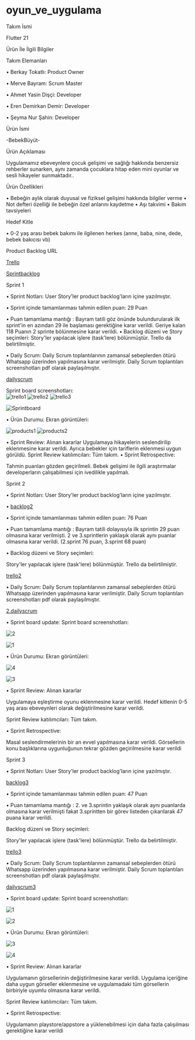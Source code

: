# oyun_ve_uygulama
Takım İsmi 

Flutter 21 

Ürün İle İlgili Bilgiler 

Takım Elemanları 

• Berkay Tokatlı: Product Owner 

• Merve Bayram: Scrum Master 

• Ahmet Yasin Dişçi: Developer 

• Eren Demirkan Demir: Developer 

• Şeyma Nur Şahin: Developer





Ürün İsmi 

-BebekBüyüt-

Ürün Açıklaması 

Uygulamamız ebeveynlere çocuk gelişimi ve sağlığı hakkında benzersiz rehberler sunarken, aynı zamanda çocuklara hitap eden mini oyunlar ve sesli hikayeler sunmaktadır.. 

Ürün Özellikleri 

• Bebeğin aylık olarak duyusal ve fiziksel gelişimi hakkında bilgiler verme 
• Not defteri özelliği ile bebeğin özel anlarını kaydetme
• Aşı takvimi 
• Bakım tavsiyeleri






Hedef Kitle 

• 0-2 yaş arası bebek bakımı ile ilgilenen herkes (anne, baba, nine, dede, bebek bakıcısı vb)






Product Backlog URL 

[Trello](https://trello.com/b/sppVXnfG/flutter21)

[Sprintbacklog](https://onedrive.live.com/view.aspx?resid=D37C1852EF684D5A!124&ithint=file%2cxlsx&authkey=!AG4Npzjnuz7qJLA)


Sprint 1 

• Sprint Notları: User Story'ler product backlog'ların içine yazılmıştır. 

• Sprint içinde tamamlanması tahmin edilen puan: 29 Puan 

• Puan tamamlama mantığı : Bayram tatili göz önünde bulundurularak ilk  sprint'in en azından 29 ile başlaması gerektiğine karar verildi.  Geriye kalan 118 Puanın 2 sprinte bölünmesine karar verildi.
• Backlog düzeni ve Story seçimleri: 
Story'ler yapılacak işlere (task'lere) bölünmüştür. Trello da belirtilmiştir. 

• Daily Scrum: Daily Scrum toplantılarının zamansal sebeplerden ötürü Whatsapp üzerinden yapılmasına karar verilmiştir. Daily Scrum toplantıları screenshotları pdf olarak paylaşılmıştır. 

[dailyscrum](https://onedrive.live.com/?authkey=%21AI24ZGsgGOePxLc&cid=D37C1852EF684D5A&id=D37C1852EF684D5A%21120&parId=root&o=OneUp)

Sprint board screenshotları:  
![trello1](https://user-images.githubusercontent.com/75538595/167277599-0b4ecafb-9c7f-46df-922f-086305ba8572.png)
![trello2](https://user-images.githubusercontent.com/75538595/167277600-827228ab-446d-4cc8-871d-dc0b16b3ceee.png)
![trello3](https://user-images.githubusercontent.com/75538595/167277602-b8050602-ca18-4730-a243-5d7863b527c6.png)


![Sprintboard](https://user-images.githubusercontent.com/75538595/167277579-a32ec3a4-61fa-4392-bbb4-7c2a5b8355ac.png)





















• Ürün Durumu: Ekran görüntüleri: 





![products1](https://user-images.githubusercontent.com/75538595/167277585-47509088-ca76-4db8-aa38-6f4bcd8075f6.png)
![products2](https://user-images.githubusercontent.com/75538595/167277586-b05577e3-6fda-45a6-be0e-0f94e5dbe419.png)












• Sprint Review: Alınan kararlar 
Uygulamaya hikayelerin seslendirilip eklenmesine karar verildi. Ayrıca bebekler için tariflerin eklenmesi uygun görüldü. 
Sprint Review katılımcıları: Tüm takım.
• Sprint Retrospective:

Tahmin puanları gözden geçirilmeli. Bebek gelişimi ile ilgili araştırmalar developerların çalışabilmesi için ivedilikle yapılmalı.



  Sprint 2
  
• Sprint Notları: User Story'ler product backlog'ların içine yazılmıştır. 

• [backlog2](https://onedrive.live.com/redir?resid=F8B0832CD34C70F7!128&authkey=!AEFHDLDZOBFESGc&ithint=file%2cxlsx)

• Sprint içinde tamamlanması tahmin edilen puan: 76 Puan 

• Puan tamamlama mantığı : Bayram tatili dolayısıyla ilk sprintin 29 puan olmasına karar verilmişti. 2 ve 3.sprintlerin yaklaşık olarak aynı puanlar olmasına karar verildi. (2.sprint 76 puan, 3.sprint 68 puan)

• Backlog düzeni ve Story seçimleri: 

Story'ler yapılacak işlere (task'lere) bölünmüştür. Trello da belirtilmiştir. 

[trello2](https://trello.com/b/sppVXnfG/flutter21)

• Daily Scrum: Daily Scrum toplantılarının zamansal sebeplerden ötürü Whatsapp üzerinden yapılmasına karar verilmiştir. Daily Scrum toplantıları screenshotları pdf olarak paylaşılmıştır.

[2.dailyscrum](https://onedrive.live.com/?authkey=%21AIo93gh%2DmTvsqUM&cid=D37C1852EF684D5A&id=D37C1852EF684D5A%21147&parId=root&o=OneUp) 

• Sprint board update: Sprint board screenshotları: 

![2](https://user-images.githubusercontent.com/75538595/169694591-d8e34885-4424-4358-aa6a-a30f679b8068.png)

![1](https://user-images.githubusercontent.com/75538595/169694592-23d18062-e2b5-48ce-8163-c1a5ec7eb65b.png)


• Ürün Durumu: Ekran görüntüleri: 


![4](https://user-images.githubusercontent.com/75538595/169694636-75424cd4-69ac-4aa0-816f-4afd92fc8de1.png)


![3](https://user-images.githubusercontent.com/75538595/169694637-5ab0e56d-4b34-49d6-a0e6-773cdfd6538f.png)



• Sprint Review: Alınan kararlar


Uygulamaya eşleştirme oyunu eklenmesine karar verildi. Hedef kitlenin 0-5 yaş arası ebeveynleri olarak değiştirilmesine karar verildi.


Sprint Review katılımcıları: Tüm takım. 

• Sprint Retrospective:


Masal seslendirmelerinin bir an evvel yapılmasına karar verildi. Görsellerin konu başlıklarına uygunluğunun tekrar gözden geçirilmesine karar verildi



Sprint 3


• Sprint Notları: User Story'ler product backlog'ların içine yazılmıştır. 

[backlog3](https://onedrive.live.com/view.aspx?resid=F8B0832CD34C70F7!135&ithint=file%2cxlsx&authkey=!AKiQSBP6JRRV_dM)


• Sprint içinde tamamlanması tahmin edilen puan: 47 Puan 

• Puan tamamlama mantığı : 2. ve 3.sprintin yaklaşık olarak aynı puanlarda olmasına karar verilmişti fakat 3.sprintten bir görev listeden çıkarılarak 47 puana karar verildi.

 Backlog düzeni ve Story seçimleri: 
 
Story'ler yapılacak işlere (task'lere) bölünmüştür. Trello da belirtilmiştir. 

[trello3](https://trello.com/b/sppVXnfG/flutter21)


• Daily Scrum: Daily Scrum toplantılarının zamansal sebeplerden ötürü Whatsapp üzerinden yapılmasına karar verilmiştir. Daily Scrum toplantıları screenshotları pdf  olarak paylaşılmıştır.

[dailyscrum3](https://onedrive.live.com/?cid=d37c1852ef684d5a&id=D37C1852EF684D5A%21183&ithint=file%2Cpdf&authkey=%21AKp%2DFsYxxaSC624)


• Sprint board update: Sprint board screenshotları:

![1](https://user-images.githubusercontent.com/75538595/172044332-fda95baf-168a-42cf-a858-a32ecda670b8.png)

![2](https://user-images.githubusercontent.com/75538595/172044357-146b7f31-5f5d-46a2-87aa-4e3ffc4170b7.png)


• Ürün Durumu: Ekran görüntüleri: 

![3](https://user-images.githubusercontent.com/75538595/172044400-63caea69-827d-4e8d-9574-1c2ec3673e88.png)

![4](https://user-images.githubusercontent.com/75538595/172044403-056e93d1-eca4-4580-a3e3-eccb7feaeb18.png)



• Sprint Review: Alınan kararlar

Uygulamanın görsellerinin değiştirilmesine karar verildi. Uygulama içeriğine daha uygun görseller eklenmesine ve uygulamadaki tüm görsellerin birbiriyle uyumlu olmasına karar verildi.

Sprint Review katılımcıları: Tüm takım. 

• Sprint Retrospective:

Uygulamanın playstore/appstore a yüklenebilmesi için daha fazla çalışılması gerektiğine karar verildi
